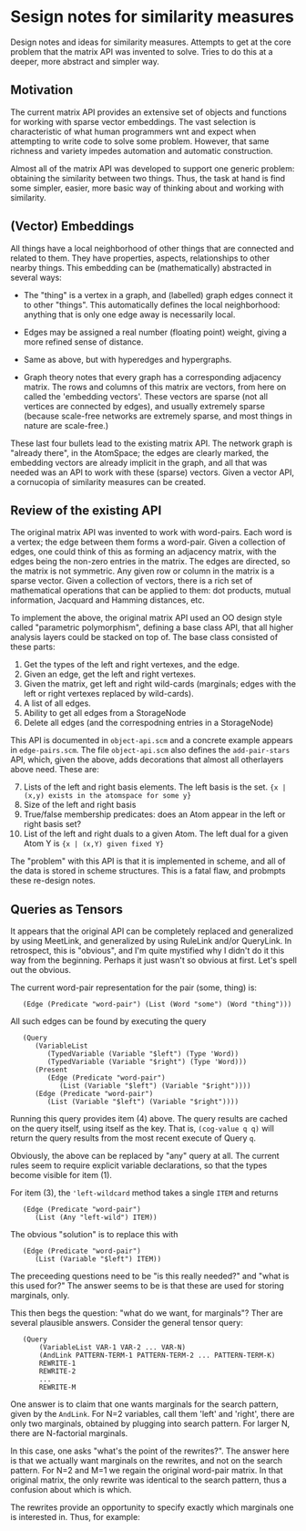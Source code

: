 Sesign notes for similarity measures
====================================
Design notes and ideas for similarity measures. Attempts to get at the
core problem that the matrix API was invented to solve. Tries to do this
at a deeper, more abstract and simpler way.

Motivation
----------
The current matrix API provides an extensive set of objects and
functions for working with sparse vector embeddings. The vast selection
is characteristic of what human programmers wnt and expect when
attempting to write code to solve some problem. However, that same
richness and variety impedes automation and automatic construction.

Almost all of the matrix API was developed to support one generic
problem: obtaining the similarity between two things. Thus, the task at
hand is find some simpler, easier, more basic way of thinking about and
working with similarity.

(Vector) Embeddings
-------------------
All things have a local neighborhood of other things that are connected
and related to them. They have properties, aspects, relationships to
other nearby things. This embedding can be (mathematically) abstracted
in several ways:

* The "thing" is a vertex in a graph, and (labelled) graph edges
  connect it to other "things". This automatically defines the local
  neighborhood: anything that is only one edge away is necessarily local.

* Edges may be assigned a real number (floating point) weight, giving a
  more refined sense of distance.

* Same as above, but with hyperedges and hypergraphs.

* Graph theory notes that every graph has a corresponding adjacency
  matrix. The rows and columns of this matrix are vectors, from here on
  called the 'embedding vectors'. These vectors are sparse (not all
  vertices are connected by edges), and usually extremely sparse
  (because scale-free networks are extremely sparse, and most things
  in nature are scale-free.)

These last four bullets lead to the existing matrix API. The network
graph is "already there", in the AtomSpace; the edges are clearly
marked, the embedding vectors are already implicit in the graph, and
all that was needed was an API to work with these (sparse) vectors.
Given a vector API, a cornucopia of similarity measures can be created.

Review of the existing API
--------------------------
The original matrix API was invented to work with word-pairs. Each word
is a vertex; the edge between them forms a word-pair. Given a collection
of edges, one could think of this as forming an adjacency matrix, with
the edges being the non-zero entries in the matrix. The edges are
directed, so the matrix is not symmetric. Any given row or column in the
matrix is a sparse vector. Given a collection of vectors, there is a
rich set of mathematical operations that can be applied to them: dot
products, mutual information, Jacquard and Hamming distances, etc.

To implement the above, the original matrix API used an OO design style
called "parametric polymorphism", defining a base class API, that all
higher analysis layers could be stacked on top of. The base class
consisted of these parts:

 1) Get the types of the left and right vertexes, and the edge.
 2) Given an edge, get the left and right vertexes.
 3) Given the matrix, get left and right wild-cards (marginals; edges
    with the left or right vertexes replaced by wild-cards).
 4) A list of all edges.
 5) Ability to get all edges from a StorageNode
 6) Delete all edges (and the correspodning entries in a StorageNode)

This API is documented in `object-api.scm` and a concrete example
appears in `edge-pairs.scm`. The file `object-api.scm` also defines
the `add-pair-stars` API, which, given the above, adds decorations
that almost all otherlayers above need. These are:

 7) Lists of the left and right basis elements. The left basis is the
    set. `{x | (x,y) exists in the atomspace for some y}`
 8) Size of the left and right basis
 9) True/false membership predicates: does an Atom appear in the left
    or right basis set?
 10) List of the left and right duals to a given Atom. The left dual
    for a given Atom Y is `{x | (x,Y) given fixed Y}`

The "problem" with this API is that it is implemented in scheme, and
all of the data is stored in scheme structures. This is a fatal flaw,
and probmpts these re-design notes.

Queries as Tensors
------------------
It appears that the original API can be completely replaced and
generalized by using MeetLink, and generalized by using RuleLink and/or
QueryLink. In retrospect, this is "obvious", and I'm quite mystified why
I didn't do it this way from the beginning. Perhaps it just wasn't so
obvious at first. Let's spell out the obvious.

The current word-pair representation for the pair (some, thing) is:
```
   (Edge (Predicate "word-pair") (List (Word "some") (Word "thing")))
```
All such edges can be found by executing the query
```
   (Query
      (VariableList
         (TypedVariable (Variable "$left") (Type 'Word))
         (TypedVariable (Variable "$right") (Type 'Word)))
      (Present
         (Edge (Predicate "word-pair")
            (List (Variable "$left") (Variable "$right"))))
      (Edge (Predicate "word-pair")
         (List (Variable "$left") (Variable "$right"))))
```
Running this query provides item (4) above. The query results are cached
on the query itself, using itself as the key. That is, `(cog-value q q)`
will return the query results from the most recent execute of Query `q`.

Obviously, the above can be replaced by "any" query at all. The current
rules seem to require explicit variable declarations, so that the types
become visible for item (1).

For item (3), the `'left-wildcard` method takes a single `ITEM` and
returns
```
   (Edge (Predicate "word-pair")
      (List (Any "left-wild") ITEM))
```
The obvious "solution" is to replace this with
```
   (Edge (Predicate "word-pair")
      (List (Variable "$left") ITEM))
```
The preceeding questions need to be "is this really needed?" and "what
is this used for?" The answer seems to be is that these are used for
storing marginals, only.

This then begs the question: "what do we want, for marginals"? Ther are
several plausible answers. Consider the general tensor query:
```
   (Query
       (VariableList VAR-1 VAR-2 ... VAR-N)
       (AndLink PATTERN-TERM-1 PATTERN-TERM-2 ... PATTERN-TERM-K)
       REWRITE-1
       REWRITE-2
       ...
       REWRITE-M
```
One answer is to claim that one wants marginals for the search pattern,
given by the `AndLink`. For N=2 variables, call them 'left' and 'right',
there are only two marginals, obtained by plugging into search pattern.
For larger N, there are N-factorial marginals.

In this case, one asks "what's the point of the rewrites?". The answer
here is that we actually want marginals on the rewrites, and not on the
search pattern. For N=2 and M=1 we regain the original word-pair matrix.
In that original matrix, the only rewrite was identical to the search
pattern, thus a confusion about which is which.

The rewrites provide an opportunity to specify exactly which marginals
one is interested in. Thus, for example:
